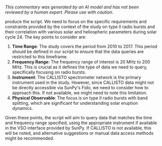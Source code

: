 _This commentary was generated by an AI model and has not been reviewed by a human expert. Please use with caution._

produce the script. We need to focus on the specific requirements and constraints provided by the context of the study on type II radio bursts and their correlation with various solar and heliospheric parameters during solar cycle 24. The key points to consider are:

1. **Time Range**: The study covers the period from 2010 to 2017. This period should be defined in our script to ensure that the data queries are restricted to this timeframe.
2. **Frequency Range**: The frequency range of interest is 20 MHz to 200 MHz. This is crucial as it defines the type of data we need to query, specifically focusing on radio bursts.
3. **Instrument**: The CALLISTO spectrometer network is the primary instrument used in the study. However, since CALLISTO data might not be directly accessible via SunPy's Fido, we need to consider how to approach this. If not available, we might need to note this limitation.
4. **Physical Observable**: The focus is on type II radio bursts with band splitting, which are significant for understanding solar eruption dynamics.

Given these points, the script will aim to query data that matches the time and frequency range specified, using the appropriate instrument if available in the VSO interface provided by SunPy. If CALLISTO is not available, this will be noted, and alternative suggestions or manual data access methods might be recommended.

